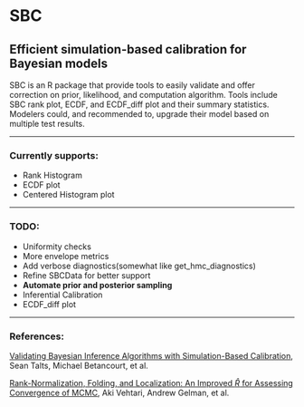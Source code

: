 # SBC

## Efficient simulation-based calibration for Bayesian models

SBC is an R package that provide tools to easily validate and offer correction on prior, likelihood, and computation algorithm. Tools include SBC rank plot, ECDF, and ECDF_diff plot and their summary statistics. Modelers could, and recommended to, upgrade their model based on multiple test results.

---
### Currently supports:

* Rank Histogram
* ECDF plot
* Centered Histogram plot

---
### TODO:
* Uniformity checks
* More envelope metrics
* Add verbose diagnostics(somewhat like get\_hmc\_diagnostics)
* Refine SBCData for better support
* **Automate prior and posterior sampling**
* Inferential Calibration
* ECDF_diff plot

---
### References:
[Validating Bayesian Inference
Algorithms with Simulation-Based
Calibration](https://arxiv.org/pdf/1804.06788.pdf), Sean Talts, Michael Betancourt, et al.

[Rank-Normalization, Folding, and Localization: An Improved $\hat{R}$ for Assessing Convergence of MCMC](https://arxiv.org/abs/1903.08008), Aki Vehtari, Andrew Gelman, et al.

